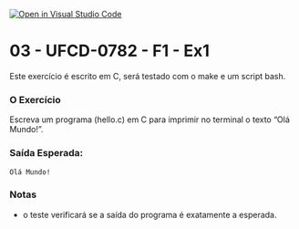 [![Open in Visual Studio Code](https://classroom.github.com/assets/open-in-vscode-c66648af7eb3fe8bc4f294546bfd86ef473780cde1dea487d3c4ff354943c9ae.svg)](https://classroom.github.com/online_ide?assignment_repo_id=9867124&assignment_repo_type=AssignmentRepo)
# 03 - UFCD-0782 - F1 - Ex1
Este exercício é escrito em C, será testado com o make e um script bash.

### O Exercício
Escreva um programa (hello.c) em C para imprimir no terminal o texto “Olá Mundo!”. 

### Saída Esperada:
    
    Olá Mundo!


### Notas
- o teste verificará se a saída do programa é exatamente a esperada.
